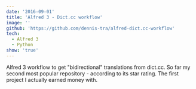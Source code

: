 ```yaml
---
date: '2016-09-01'
title: 'Alfred 3 - Dict.cc workflow'
image: ''
github: 'https://github.com/dennis-tra/alfred-dict.cc-workflow'
tech:
  - Alfred 3
  - Python
show: 'true'
---
```


Alfred 3 workflow to get "bidirectional" translations from dict.cc. So far my second most popular repository - according to its star rating. The first project I actually earned money with.
